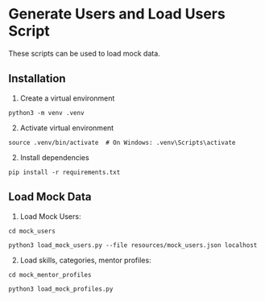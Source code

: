 # Generate Users and Load Users Script

These scripts can be used to load mock data.

## Installation

1. Create a virtual environment

```
python3 -m venv .venv
```

2. Activate virtual environment

```
source .venv/bin/activate  # On Windows: .venv\Scripts\activate
```

2. Install dependencies

```
pip install -r requirements.txt
```

## Load Mock Data

1. Load Mock Users:

```
cd mock_users
```

```
python3 load_mock_users.py --file resources/mock_users.json localhost
```

2. Load skills, categories, mentor profiles:

``
cd mock_mentor_profiles
``

```
python3 load_mock_profiles.py
```